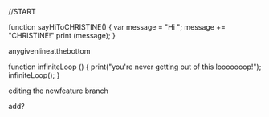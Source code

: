//START

function sayHiToCHRISTINE() {
    var message = "Hi ";
    message += "CHRISTINE!"
    print (message);
}

anygivenlineatthebottom

function infiniteLoop () {
    print("you're never getting out of this looooooop!");
    infiniteLoop();
}

editing the newfeature branch

add?